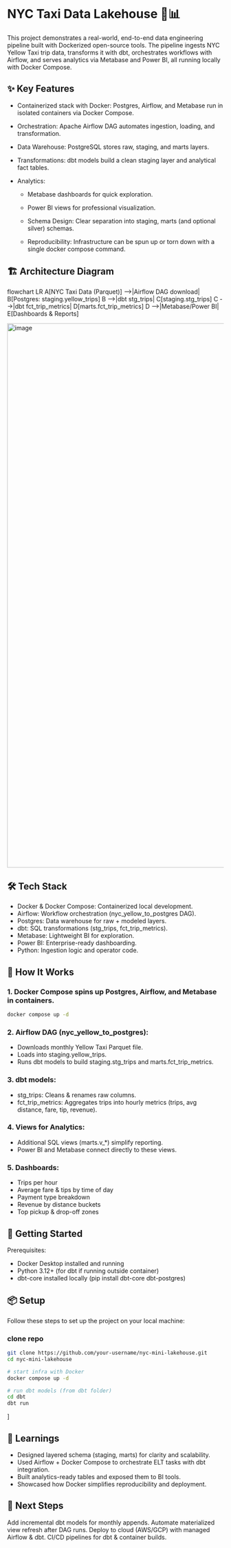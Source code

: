 # NYC Taxi Data Lakehouse 🚖📊

This project demonstrates a real-world, end-to-end data engineering pipeline built with Dockerized open-source tools. The pipeline ingests NYC Yellow Taxi trip data, transforms it with dbt, orchestrates workflows with Airflow, and serves analytics via Metabase and Power BI, all running locally with Docker Compose.

## ✨ Key Features

- Containerized stack with Docker: Postgres, Airflow, and Metabase run in isolated containers via Docker Compose.

- Orchestration: Apache Airflow DAG automates ingestion, loading, and transformation.

- Data Warehouse: PostgreSQL stores raw, staging, and marts layers.

- Transformations: dbt models build a clean staging layer and analytical fact tables.

- Analytics:

  - Metabase dashboards for quick exploration.

  - Power BI views for professional visualization.

  - Schema Design: Clear separation into staging, marts (and optional silver) schemas.

  - Reproducibility: Infrastructure can be spun up or torn down with a single docker compose command.

## 🏗️ Architecture Diagram

flowchart LR
  A[NYC Taxi Data (Parquet)] -->|Airflow DAG download| B[Postgres: staging.yellow_trips]
  B -->|dbt stg_trips| C[staging.stg_trips]
  C -->|dbt fct_trip_metrics| D[marts.fct_trip_metrics]
  D -->|Metabase/Power BI| E[Dashboards & Reports]

  <img width="2538" height="1263" alt="image" src="https://github.com/user-attachments/assets/d0789447-da19-47a4-9b58-5d2487b4934b" />


## 🛠️ Tech Stack

- Docker & Docker Compose: Containerized local development.
- Airflow: Workflow orchestration (nyc_yellow_to_postgres DAG).
- Postgres: Data warehouse for raw + modeled layers.
- dbt: SQL transformations (stg_trips, fct_trip_metrics).
- Metabase: Lightweight BI for exploration.
- Power BI: Enterprise-ready dashboarding.
- Python: Ingestion logic and operator code.

## 🚀 How It Works

### 1. Docker Compose spins up Postgres, Airflow, and Metabase in containers.
  ```bash
  docker compose up -d
  ```

### 2. Airflow DAG (nyc_yellow_to_postgres):

  - Downloads monthly Yellow Taxi Parquet file.
  - Loads into staging.yellow_trips.
  - Runs dbt models to build staging.stg_trips and marts.fct_trip_metrics.

### 3. dbt models:

  - stg_trips: Cleans & renames raw columns.
  - fct_trip_metrics: Aggregates trips into hourly metrics (trips, avg distance, fare, tip, revenue).

### 4. Views for Analytics:

  - Additional SQL views (marts.v_*) simplify reporting.
  - Power BI and Metabase connect directly to these views.

### 5. Dashboards:

  - Trips per hour
  - Average fare & tips by time of day
  - Payment type breakdown
  - Revenue by distance buckets
  - Top pickup & drop-off zones

## 🔧 Getting Started
Prerequisites:
  - Docker Desktop installed and running
  - Python 3.12+ (for dbt if running outside container)
  - dbt-core installed locally (pip install dbt-core dbt-postgres)

## 📦 Setup 

Follow these steps to set up the project on your local machine:

### clone repo
```bash
git clone https://github.com/your-username/nyc-mini-lakehouse.git
cd nyc-mini-lakehouse

# start infra with Docker
docker compose up -d

# run dbt models (from dbt folder)
cd dbt
dbt run
```
]

## 🎯 Learnings

- Designed layered schema (staging, marts) for clarity and scalability.
- Used Airflow + Docker Compose to orchestrate ELT tasks with dbt integration.
- Built analytics-ready tables and exposed them to BI tools.
- Showcased how Docker simplifies reproducibility and deployment.

## 📌 Next Steps

Add incremental dbt models for monthly appends.
Automate materialized view refresh after DAG runs.
Deploy to cloud (AWS/GCP) with managed Airflow & dbt.
CI/CD pipelines for dbt & container builds.
